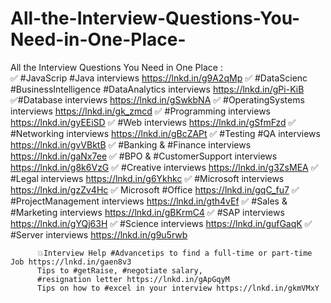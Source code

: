 # All-the-Interview-Questions-You-Need-in-One-Place-

All the Interview Questions You Need in One Place :  
          ✅ #JavaScrip #Java interviews https://lnkd.in/g9A2qMp 
          ✅ #DataScienc #BusinessIntelligence #DataAnalytics interviews https://lnkd.in/gPi-KiB 
          ✅#Database interviews https://lnkd.in/gSwkbNA 
          ✅ #OperatingSystems interviews https://lnkd.in/gk_zmcd 
          ✅ #Programming interviews https://lnkd.in/gyEEiSD 
          ✅ #Web interviews https://lnkd.in/gSfmFzd 
          ✅ #Networking interviews https://lnkd.in/gBcZAPt 
          ✅ #Testing #QA interviews https://lnkd.in/gvVBktB 
          ✅ #Banking &amp; #Finance interviews https://lnkd.in/gaNx7ee 
          ✅ #BPO &amp; #CustomerSupport interviews https://lnkd.in/g8k6VzG 
          ✅ #Creative interviews https://lnkd.in/g3ZsMEA 
          ✅ #Legal interviews https://lnkd.in/g6Ykhkc 
          ✅ #Microsoft interviews https://lnkd.in/gzZv4Hc 
          ✅ Microsoft #Office https://lnkd.in/gqC_fu7 
          ✅ #ProjectManagement interviews https://lnkd.in/gth4vEf 
          ✅ #Sales &amp; #Marketing interviews https://lnkd.in/gBKrmC4 
          ✅ #SAP interviews https://lnkd.in/gYQj63H 
          ✅ #Science interviews https://lnkd.in/gufGaqK 
          ✅ #Server interviews https://lnkd.in/g9u5rwb  

          💥Interview Help #Advancetips to find a full-time or part-time Job https://lnkd.in/gaen8v3 
          Tips to #getRaise, #negotiate salary, 
          #resignation letter https://lnkd.in/gApGqyM 
          Tips on how to #excel in your interview https://lnkd.in/gkmVMxY

